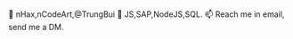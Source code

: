 👀 nHax,nCodeArt,@TrungBui
🌱 JS,SAP,NodeJS,SQL.
📫 Reach me in email, send me a DM.

<!---
Melancolia/Melancolia is a ✨ special ✨ repository because its `README.md` (this file) appears on your GitHub profile.
You can click the Preview link to take a look at your changes.
--->
